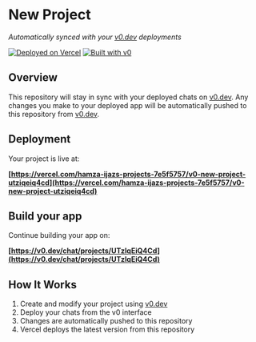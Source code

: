 # New Project

*Automatically synced with your [v0.dev](https://v0.dev) deployments*

[![Deployed on Vercel](https://img.shields.io/badge/Deployed%20on-Vercel-black?style=for-the-badge&logo=vercel)](https://vercel.com/hamza-ijazs-projects-7e5f5757/v0-new-project-utziqeiq4cd)
[![Built with v0](https://img.shields.io/badge/Built%20with-v0.dev-black?style=for-the-badge)](https://v0.dev/chat/projects/UTzIqEiQ4Cd)

## Overview

This repository will stay in sync with your deployed chats on [v0.dev](https://v0.dev).
Any changes you make to your deployed app will be automatically pushed to this repository from [v0.dev](https://v0.dev).

## Deployment

Your project is live at:

**[https://vercel.com/hamza-ijazs-projects-7e5f5757/v0-new-project-utziqeiq4cd](https://vercel.com/hamza-ijazs-projects-7e5f5757/v0-new-project-utziqeiq4cd)**

## Build your app

Continue building your app on:

**[https://v0.dev/chat/projects/UTzIqEiQ4Cd](https://v0.dev/chat/projects/UTzIqEiQ4Cd)**

## How It Works

1. Create and modify your project using [v0.dev](https://v0.dev)
2. Deploy your chats from the v0 interface
3. Changes are automatically pushed to this repository
4. Vercel deploys the latest version from this repository